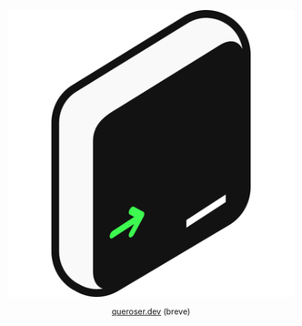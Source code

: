 ![Quero Ser Dev](assets/logo.svg)


<div style="text-align: center">

[queroser.dev](queroser.dev) (breve)

</div>

